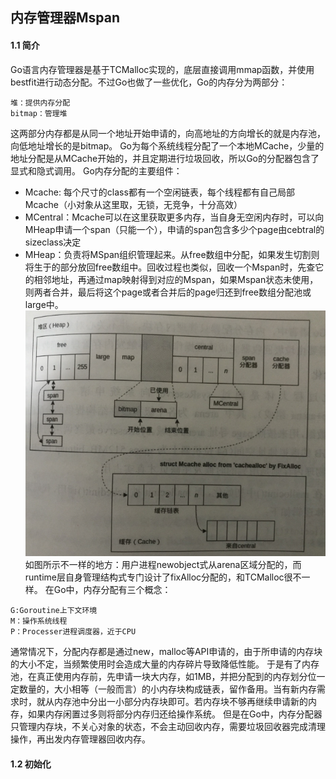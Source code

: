 ## 内存管理器Mspan
#### 1.1 简介
Go语言内存管理器是基于TCMalloc实现的，底层直接调用mmap函数，并使用bestfit进行动态分配。不过Go也做了一些优化，Go的内存分为两部分：
```
堆：提供内存分配
bitmap：管理堆
```
这两部分内存都是从同一个地址开始申请的，向高地址的方向增长的就是内存池，向低地址增长的是bitmap。
Go为每个系统线程分配了一个本地MCache，少量的地址分配是从MCache开始的，并且定期进行垃圾回收，所以Go的分配器包含了显式和隐式调用。
Go内存分配的主要组件：
- Mcache: 每个尺寸的class都有一个空闲链表，每个线程都有自己局部Mcache（小对象从这里取，无锁，无竞争，十分高效）
- MCentral：Mcache可以在这里获取更多内存，当自身无空闲内存时，可以向MHeap申请一个span（只能一个），申请的span包含多少个page由cebtral的sizeclass决定
- MHeap：负责将MSpan组织管理起来。从free数组中分配，如果发生切割则将生于的部分放回free数组中。回收过程也类似，回收一个Mspan时，先查它的相邻地址，再通过map映射得到对应的Mspan，如果Mspan状态未使用，则两者合并，最后将这个page或者合并后的page归还到free数组分配池或large中。
![](/images/Golang/04-02-01.png)
如图所示不一样的地方：用户进程newobject式从arena区域分配的，而runtime层自身管理结构式专门设计了fixAlloc分配的，和TCMalloc很不一样。
在Go中，内存分配有三个概念：
```
G:Goroutine上下文环境
M：操作系统线程
P：Processer进程调度器，近于CPU
```
通常情况下，分配内存都是通过new，malloc等API申请的，由于所申请的内存块的大小不定，当频繁使用时会造成大量的内存碎片导致降低性能。
于是有了内存池，在真正使用内存前，先申请一块大内存，如1MB，并把分配到的内存划分位一定数量的，大小相等（一般而言）的小内存块构成链表，留作备用。当有新内存需求时，就从内存池中分出一小部分内存块即可。若内存块不够再继续申请新的内存，如果内存闲置过多则将部分内存归还给操作系统。
但是在Go中，内存分配器只管理内存块，不关心对象的状态，不会主动回收内存，需要垃圾回收器完成清理操作，再出发内存管理器回收内存。
#### 1.2 初始化 
